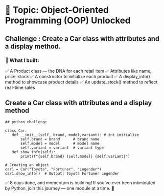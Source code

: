 # 🎯 Topic: Object-Oriented Programming (OOP) Unlocked 
##  Challenge : Create a Car class with attributes and a display method.

### 🧵 What I built:
✅ A Product class — the DNA for each retail item
 ✅ Attributes like name, price, stock
 ✅ A constructor to initialize each product
 ✅ A display_info() method to showcase product details
 ✅ An update_stock() method to reflect real-time sales

 ## Create a Car class with attributes and a display method

 ```
## python challenge

class Car:
    def __init__(self, brand, model,variant): # int initialize 
        self.brand = brand      # brand name 
        self.model = model      # model name 
        self.variant = variant  # variant type
    def show_info(self):
        print(f"{self.brand} {self.model} {self.variant}")

# Creating an object
car1 = Car("Toyota", "Fortuner", "Legender")
car1.show_info()  # Output: Toyota Fortuner Legender

```

✅ 8 days done, and momentum is building!
If you’ve ever been intimidated by Python, join this journey — one module at a time. 🌱
